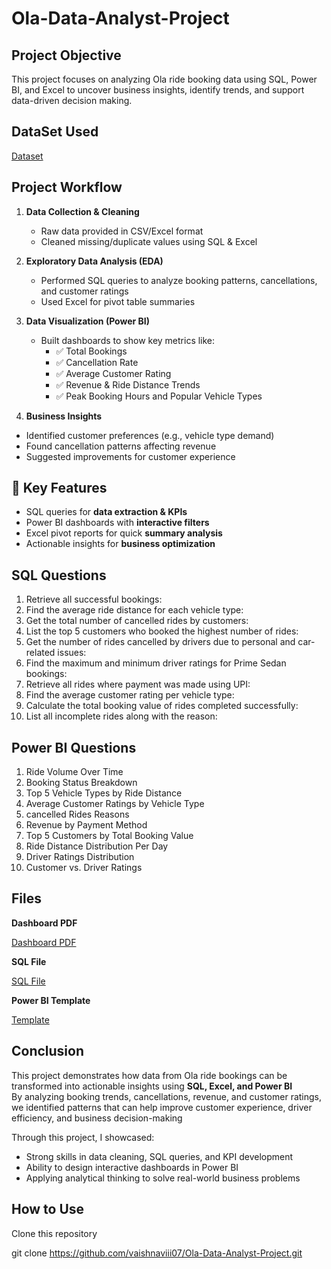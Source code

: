 # Ola-Data-Analyst-Project

 ## **Project Objective**

This project focuses on analyzing Ola ride booking data using SQL, Power BI, and Excel to uncover business insights, identify trends, and support data-driven decision making.

## **DataSet Used**
[Dataset](Bookings-40000-Rows.xlsx)

## **Project Workflow** 

1. **Data Collection & Cleaning**  
   - Raw data provided in CSV/Excel format  
   - Cleaned missing/duplicate values using SQL & Excel  

2. **Exploratory Data Analysis (EDA)**  
   - Performed SQL queries to analyze booking patterns, cancellations, and customer ratings  
   - Used Excel for pivot table summaries  

3. **Data Visualization (Power BI)**  
   - Built dashboards to show key metrics like:  
     - ✅ Total Bookings  
     - ✅ Cancellation Rate  
     - ✅ Average Customer Rating  
     - ✅ Revenue & Ride Distance Trends  
     - ✅ Peak Booking Hours and Popular Vehicle Types
    
       
 4. **Business Insights**  
   - Identified customer preferences (e.g., vehicle type demand)  
   - Found cancellation patterns affecting revenue  
   - Suggested improvements for customer experience

## 📌 Key Features  
- SQL queries for **data extraction & KPIs**  
- Power BI dashboards with **interactive filters**  
- Excel pivot reports for quick **summary analysis**  
- Actionable insights for **business optimization**

## **SQL Questions**

 1. Retrieve all successful bookings:
 2. Find the average ride distance for each vehicle type:
 3. Get the total number of cancelled rides by customers:
 4. List the top 5 customers who booked the highest number of rides:
 5. Get the number of rides cancelled by drivers due to personal and car-related issues:
 6. Find the maximum and minimum driver ratings for Prime Sedan bookings:
 7. Retrieve all rides where payment was made using UPI:
 8. Find the average customer rating per vehicle type:
 9. Calculate the total booking value of rides completed successfully:
 10. List all incomplete rides along with the reason:

## **Power BI Questions**

 1. Ride Volume Over Time
 2. Booking Status Breakdown
 3. Top 5 Vehicle Types by Ride Distance
 4. Average Customer Ratings by Vehicle Type
 5. cancelled Rides Reasons
 6. Revenue by Payment Method
 7. Top 5 Customers by Total Booking Value
 8. Ride Distance Distribution Per Day
 9. Driver Ratings Distribution
 10. Customer vs. Driver Ratings

## **Files**

**Dashboard PDF**

[Dashboard PDF](Ola_Project.pdf)

**SQL File**

[SQL File](ola_project.sql)

**Power BI Template**

[Template](Ola_Project.pbit)

## **Conclusion**

This project demonstrates how data from Ola ride bookings can be transformed into actionable insights using **SQL, Excel, and Power BI**  
By analyzing booking trends, cancellations, revenue, and customer ratings, we identified patterns that can help improve customer experience, driver efficiency, and business decision-making

Through this project, I showcased:  
- Strong skills in data cleaning, SQL queries, and KPI development 
- Ability to design interactive dashboards in Power BI
- Applying analytical thinking to solve real-world business problems 

## **How to Use**

Clone this repository

git clone https://github.com/vaishnaviii07/Ola-Data-Analyst-Project.git





